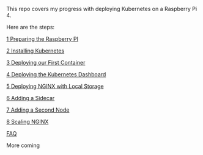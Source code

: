 This repo covers my progress with deploying Kubernetes on a Raspberry Pi 4.

Here are the steps:

[1 Preparing the Raspberry PI](1-Preparing-the-PI.md)

[2 Installing Kubernetes](2-Installing-Kubernetes.md)

[3 Deploying our First Container](3-Deploying-first-container.md)

[4 Deploying the Kubernetes Dashboard](4-Deploying-kubernetes-dashboard.md)

[5 Deploying NGINX with Local Storage](5-Deploying-nginx-with-local-storage.md)

[6 Adding a Sidecar](6-Adding-sidecar.md)

[7 Adding a Second Node](7-Adding-second-node.md)

[8 Scaling NGINX](8-Scaling-nginx.md)

[FAQ](FAQ.md)

More coming
